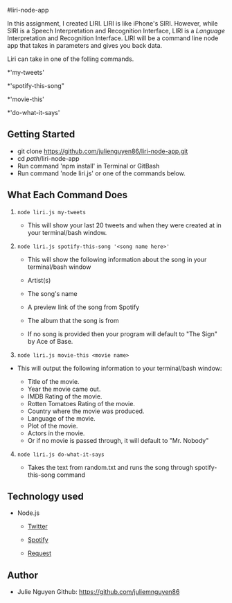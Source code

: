#liri-node-app

In this assignment, I created LIRI. LIRI is like iPhone's SIRI. However, while SIRI is a Speech Interpretation and Recognition Interface, LIRI is a _Language_ Interpretation and Recognition Interface. LIRI will be a command line node app that takes in parameters and gives you back data.

Liri can take in one of the folling commands.

  *'my-tweets'

  *'spotify-this-song"

  *'movie-this'

  *'do-what-it-says'

## Getting Started

- git clone https://github.com/julienguyen86/liri-node-app.git
- cd *path*/liri-node-app
- Run command 'npm install' in Terminal or GitBash
- Run command 'node liri.js' or one of the commands below.

## What Each Command Does

1.  `node liri.js my-tweets`

    * This will show your last 20 tweets and when they were created at in your terminal/bash window.

2.  `node liri.js spotify-this-song '<song name here>'`

    * This will show the following information about the song in your terminal/bash window
     
     * Artist(s)
     
     * The song's name
     
     * A preview link of the song from Spotify
     
     * The album that the song is from

     * If no song is provided then your program will default to "The Sign" by Ace of Base.



3. `node liri.js movie-this <movie name>`

  * This will output the following information to your terminal/bash window:

      * Title of the movie.
      * Year the movie came out.
      * IMDB Rating of the movie.
      * Rotten Tomatoes Rating of the movie.
      * Country where the movie was produced.
      * Language of the movie.
      * Plot of the movie.
      * Actors in the movie.
      * Or if no movie is passed through, it will default to "Mr. Nobody"

4. `node liri.js do-what-it-says`

      * Takes the text from random.txt and runs the song through spotify-this-song command

## Technology used
- Node.js
    * [Twitter](https://www.npmjs.com/package/twitter)
   
    * [Spotify](https://www.npmjs.com/package/node-spotify-api)
   
    * [Request](https://www.npmjs.com/package/request)


## Author

* Julie Nguyen Github: https://github.com/juliemnguyen86
